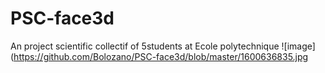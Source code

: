 # PSC-face3d
 An project scientific collectif of 5students at Ecole polytechnique
 ![image](https://github.com/Bolozano/PSC-face3d/blob/master/1600636835.jpg
